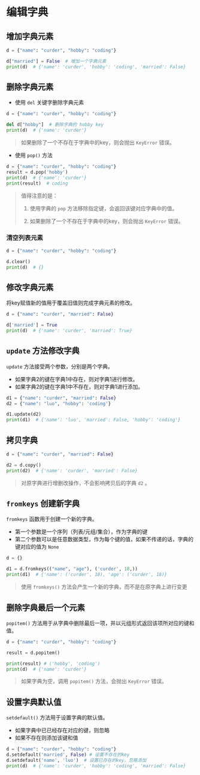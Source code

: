 # 编辑字典

## 增加字典元素

```python {3}
d = {"name": "curder", "hobby": "coding"}

d["married"] = False  # 增加一个字典元素
print(d)  # {'name': 'curder', 'hobby': 'coding', 'married': False}
```

## 删除字典元素

- 使用 `del` 关键字删除字典元素

```python {3}
d = {"name": "curder", "hobby": "coding"}

del d["hobby"]  # 删除字典的 hobby key
print(d)  # {'name': 'curder'}
```
> 如果删除了一个不存在于字典中的key，则会抛出 `KeyError` 错误。

- 使用 `pop()` 方法

```python
d = {"name": "curder", "hobby": "coding"}
result = d.pop('hobby')
print(d)  # {'name': 'curder'}
print(result)  # coding
```

> 值得注意的是：
> 1. 使用字典的 `pop` 方法移除指定键，会返回该键对应字典中的值。
>
> 2. 如果删除了一个不存在于字典中的key，则会抛出 `KeyError` 错误。

### 清空列表元素

```python
d = {"name": "curder", "hobby": "coding"}

d.clear()
print(d)  # {}
```

## 修改字典元素

将key赋值新的值用于覆盖旧值则完成字典元素的修改。

```python
d = {"name": "curder", "married": False}

d['married'] = True
print(d)  # {'name': 'curder', 'married': True}
```

## `update` 方法修改字典

`update` 方法接受两个参数，分别是两个字典。

- 如果字典2的键在字典1中存在，则对字典1进行修改。
- 如果字典2的键在字典1中不存在，则对字典1进行添加。

```python
d1 = {"name": "curder", "married": False}
d2 = {"name": "luo", "hobby": 'coding'}

d1.update(d2)
print(d1)  # {'name': 'luo', 'married': False, 'hobby': 'coding'}
```

## 拷贝字典

```python
d = {"name": "curder", "married": False}

d2 = d.copy()
print(d2)  # {'name': 'curder', 'married': False}
```

> 对原字典进行增删改操作，不会影响拷贝后的字典 `d2` 。

##  `fromkeys` 创建新字典

`fromkeys` 函数用于创建一个新的字典。
- 第一个参数是一个序列（列表/元组/集合），作为字典的键
- 第二个参数可以是任意数据类型，作为每个键的值，如果不传递的话，字典的键对应的值为 `None`

```python
d = {}

d1 = d.fromkeys(("name", "age"), ('curder', 18,))
print(d1)  # {'name': ('curder', 18), 'age': ('curder', 18)}
```
> 使用 `fromkeys()` 方法会产生一个新的字典，而不是在原字典上进行变更

## 删除字典最后一个元素

`popitem()` 方法用于从字典中删除最后一项，并以元组形式返回该项所对应的键和值。

```python
d = {"name": "curder", "hobby": "coding"}

result = d.popitem()

print(result) # ('hobby', 'coding')
print(d)  # {'name': 'curder'}
```
> 如果字典为空，调用 `popitem()` 方法，会抛出 `KeyError` 错误。
 
## 设置字典默认值

`setdefault()` 方法用于设置字典的默认值。

- 如果字典中已已经存在对应的键，则忽略
- 如果不存在则添加该键和值

```python
d = {"name": "curder", "hobby": "coding"}
d.setdefault('married', False) # 设置不存在的key
d.setdefault('name', 'luo')  # 设置已存在的key，忽略添加
print(d)  # {'name': 'curder', 'hobby': 'coding', 'married': False}
```